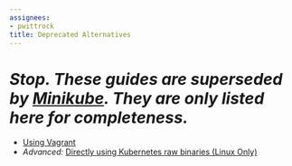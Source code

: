 ```yaml
---
assignees:
- pwittrock
title: Deprecated Alternatives
---
```


# *Stop.  These guides are superseded by [Minikube](../minikube/).  They are only listed here for completeness.*

* [Using Vagrant](https://github.com/kubernetes/kubernetes/blob/master/docs/devel/local-cluster/vagrant.md)
* *Advanced:* [Directly using Kubernetes raw binaries (Linux Only)](https://github.com/kubernetes/kubernetes/blob/master/docs/devel/local-cluster/local.md)